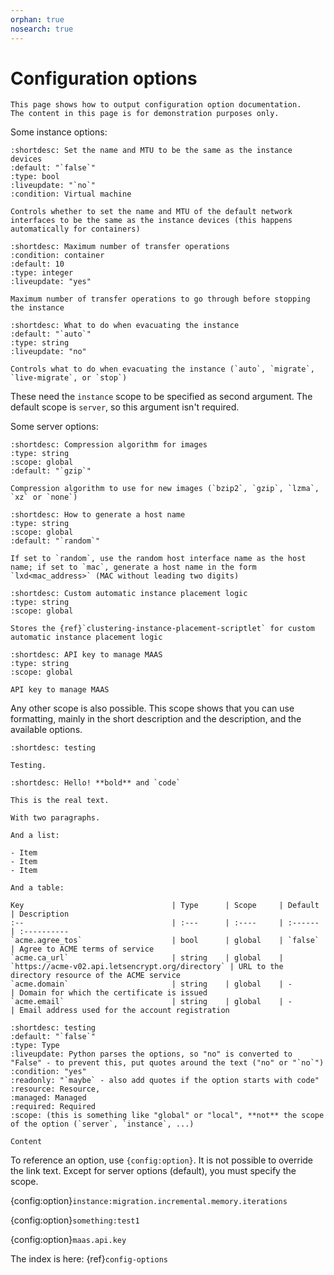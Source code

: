 ```yaml
---
orphan: true
nosearch: true
---
```


# Configuration options

```{important}
This page shows how to output configuration option documentation.
The content in this page is for demonstration purposes only.
```

Some instance options:

```{config:option} agent.nic_config instance
:shortdesc: Set the name and MTU to be the same as the instance devices
:default: "`false`"
:type: bool
:liveupdate: "`no`"
:condition: Virtual machine

Controls whether to set the name and MTU of the default network interfaces to be the same as the instance devices (this happens automatically for containers)
```

```{config:option} migration.incremental.memory.iterations instance
:shortdesc: Maximum number of transfer operations
:condition: container
:default: 10
:type: integer
:liveupdate: "yes"

Maximum number of transfer operations to go through before stopping the instance
```

```{config:option} cluster.evacuate instance
:shortdesc: What to do when evacuating the instance
:default: "`auto`"
:type: string
:liveupdate: "no"

Controls what to do when evacuating the instance (`auto`, `migrate`, `live-migrate`, or `stop`)
```

These need the `instance` scope to be specified as second argument.
The default scope is `server`, so this argument isn't required.

Some server options:

```{config:option} backups.compression_algorithm server
:shortdesc: Compression algorithm for images
:type: string
:scope: global
:default: "`gzip`"

Compression algorithm to use for new images (`bzip2`, `gzip`, `lzma`, `xz` or `none`)
```

```{config:option} instances.nic.host_name
:shortdesc: How to generate a host name
:type: string
:scope: global
:default: "`random`"

If set to `random`, use the random host interface name as the host name; if set to `mac`, generate a host name in the form `lxd<mac_address>` (MAC without leading two digits)
```

```{config:option} instances.placement.scriptlet
:shortdesc: Custom automatic instance placement logic
:type: string
:scope: global

Stores the {ref}`clustering-instance-placement-scriptlet` for custom automatic instance placement logic
```

```{config:option} maas.api.key
:shortdesc: API key to manage MAAS
:type: string
:scope: global

API key to manage MAAS
```

Any other scope is also possible.
This scope shows that you can use formatting, mainly in the short description and the description, and the available options.

```{config:option} test1 something
:shortdesc: testing

Testing.
```

```{config:option} test2 something
:shortdesc: Hello! **bold** and `code`

This is the real text.

With two paragraphs.

And a list:

- Item
- Item
- Item

And a table:

Key                                 | Type      | Scope     | Default                                          | Description
:--                                 | :---      | :----     | :------                                          | :----------
`acme.agree_tos`                    | bool      | global    | `false`                                          | Agree to ACME terms of service
`acme.ca_url`                       | string    | global    | `https://acme-v02.api.letsencrypt.org/directory` | URL to the directory resource of the ACME service
`acme.domain`                       | string    | global    | -                                                | Domain for which the certificate is issued
`acme.email`                        | string    | global    | -                                                | Email address used for the account registration
```

```{config:option} test3 something
:shortdesc: testing
:default: "`false`"
:type: Type
:liveupdate: Python parses the options, so "no" is converted to "False" - to prevent this, put quotes around the text ("no" or "`no`")
:condition: "yes"
:readonly: "`maybe` - also add quotes if the option starts with code"
:resource: Resource,
:managed: Managed
:required: Required
:scope: (this is something like "global" or "local", **not** the scope of the option (`server`, `instance`, ...)

Content
```

To reference an option, use `{config:option}`.
It is not possible to override the link text.
Except for server options (default), you must specify the scope.

{config:option}`instance:migration.incremental.memory.iterations`

{config:option}`something:test1`

{config:option}`maas.api.key`

The index is here:
{ref}`config-options`
